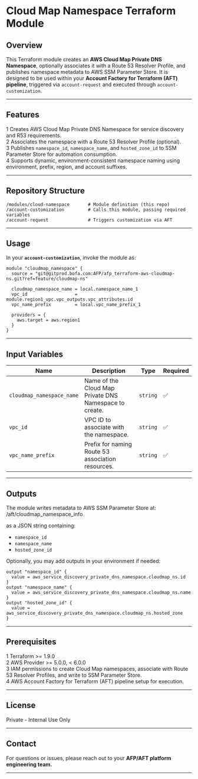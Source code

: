 # Cloud Map Namespace Terraform Module

## Overview
This Terraform module creates an **AWS Cloud Map Private DNS Namespace**, optionally associates it with a Route 53 Resolver Profile, and publishes namespace metadata to AWS SSM Parameter Store. It is designed to be used within your **Account Factory for Terraform (AFT) pipeline**, triggered via `account-request` and executed through `account-customization`.

---

## Features
1 Creates AWS Cloud Map Private DNS Namespace for service discovery and R53 requirements.  
2 Associates the namespace with a Route 53 Resolver Profile (optional).  
3 Publishes `namespace_id`, `namespace_name`, and `hosted_zone_id` to SSM Parameter Store for automation consumption.  
4 Supports dynamic, environment-consistent namespace naming using environment, prefix, region, and account suffixes.

---

## Repository Structure
```
/modules/cloud-namespace       # Module definition (this repo)
/account-customization         # Calls this module, passing required variables
/account-request               # Triggers customization via AFT
```

---

## Usage
In your **`account-customization`**, invoke the module as:

```hcl
module "cloudmap_namespace" {
  source = "git@gitprod.bofa.com:AFP/afp_terraform-aws-cloudmap-ns.git?ref=feature/cloudmap-ns"

  cloudmap_namespace_name = local.namespace_name_1
  vpc_id                  = module.region1_vpc.vpc_outputs.vpc_attributes.id
  vpc_name_prefix         = local.vpc_name_prefix_1

  providers = {
    aws.target = aws.region1
  }
}
```

---

## Input Variables
| Name | Description | Type | Required |
|------|-------------|------|----------|
| `cloudmap_namespace_name` | Name of the Cloud Map Private DNS Namespace to create. | `string` | ✅ |
| `vpc_id` | VPC ID to associate with the namespace. | `string` | ✅ |
| `vpc_name_prefix` | Prefix for naming Route 53 association resources. | `string` | ✅ |

---

## Outputs
The module writes metadata to AWS SSM Parameter Store at:
/aft/cloudmap_namespace_info

as a JSON string containing:
- `namespace_id`
- `namespace_name`
- `hosted_zone_id`

Optionally, you may add outputs in your environment if needed:

```hcl
output "namespace_id" {
  value = aws_service_discovery_private_dns_namespace.cloudmap_ns.id
}
output "namespace_name" {
  value = aws_service_discovery_private_dns_namespace.cloudmap_ns.name
}
output "hosted_zone_id" {
  value = aws_service_discovery_private_dns_namespace.cloudmap_ns.hosted_zone
}
```

---

## Prerequisites
1 Terraform >= 1.9.0  
2 AWS Provider >= 5.0.0, < 6.0.0  
3 IAM permissions to create Cloud Map namespaces, associate with Route 53 Resolver Profiles, and write to SSM Parameter Store.  
4 AWS Account Factory for Terraform (AFT) pipeline setup for execution.

---

## License
Private - Internal Use Only

---

## Contact
For questions or issues, please reach out to your **AFP/AFT platform engineering team.**

---
